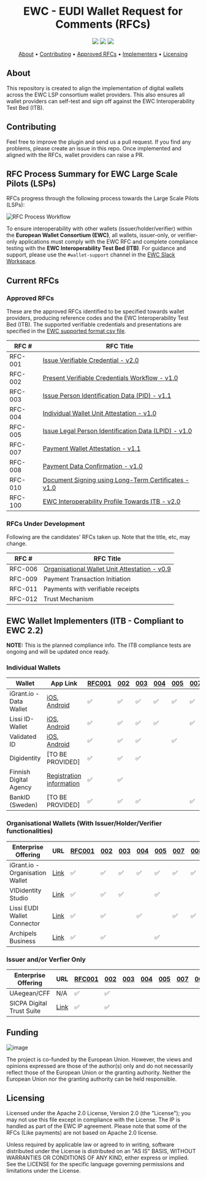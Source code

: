 <h1 align="center">
    EWC - EUDI Wallet Request for Comments (RFCs)
</h1>

<p align="center">
    <a href="/../../commits/" title="Last Commit"><img src="https://img.shields.io/github/last-commit/EWC-consortium/eudi-wallet-rfcs?style=flat"></a>
    <a href="/../../issues" title="Open Issues"><img src="https://img.shields.io/github/issues/EWC-consortium/eudi-wallet-rfcs?style=flat"></a>
    <a href="./LICENSE" title="License"><img src="https://img.shields.io/badge/License-Apache%202.0-yellowgreen?style=flat"></a>
</p>

<p align="center">
  <a href="#about">About</a> •
  <a href="#contributing">Contributing</a> •
  <a href="#approved-rfcs">Approved RFCs</a> •
  <a href="#ewc-wallet-implementers-itb---compliant-to-ewc-21">Implementers</a> •
  <a href="#licensing">Licensing</a>
</p>

## About

This repository is created to align the implementation of digital wallets across the EWC LSP consortium wallet providers. This also ensures all wallet providers can self-test and sign off against the EWC Interoperability Test Bed (ITB).

## Contributing

Feel free to improve the plugin and send us a pull request. If you find any problems, please create an issue in this repo. Once implemented and aligned with the RFCs, wallet providers can raise a PR.

## RFC Process Summary for EWC Large Scale Pilots (LSPs)

RFCs progress through the following process towards the Large Scale Pilots (LSPs):

![RFC Process Workflow](https://github.com/user-attachments/assets/5fc6cf87-9364-47bc-8666-8817b07779df)

To ensure interoperability with other wallets (issuer/holder/verifier) within the **European Wallet Consortium (EWC)**, all wallets, issuer-only, or verifier-only applications must comply with the EWC RFC and complete compliance testing with the **EWC Interoperability Test Bed (ITB)**. For guidance and support, please use the `#wallet-support` channel in the [EWC Slack Workspace](https://eudigitaliden-gax7504.slack.com/archives/C063LNT4L4R).

## Current RFCs

### Approved RFCs

These are the approved RFCs identified to be specified towards wallet providers, producing reference codes and the EWC Interoperability Test Bed (ITB). The supported verifiable credentials and presentations are specified in the [EWC supported format csv file](https://github.com/EWC-consortium/eudi-wallet-rfcs/blob/main/ewc-supported-formats.csv).

| **RFC #** | **RFC Title**                                                                                                |
| --------- | ------------------------------------------------------------------------------------------------------------ |
| RFC-001   | [Issue Verifiable Credential - v2.0](ewc-rfc001-issue-verifiable-credential.md)                              |
| RFC-002   | [Present Verifiable Credentials Workflow - v1.0](ewc-rfc002-present-verifiable-credentials.md)               |
| RFC-003   | [Issue Person Identification Data (PID) - v1.1](ewc-rfc003-issue-person-identification-data.md)              |
| RFC-004   | [Individual Wallet Unit Attestation - v1.0](ewc-rfc004-individual-wallet-attestation.md)                     |
| RFC-005   | [Issue Legal Person Identification Data (LPID) - v1.0](ewc-rfc005-issue-legal-person-identification-data.md) |
| RFC-007   | [Payment Wallet Attestation - v1.1](payment-rfcs/ewc-rfc007-payment-wallet-attestation.md)                   |
| RFC-008   | [Payment Data Confirmation - v1.0](payment-rfcs/ewc-rfc008-payment-data-confirmation.md)                     |
| RFC-010   | [Document Signing using Long-Term Certificates - v1.0](ewc-rfc010-long-term-certifice-qes-creation.md)       |
| RFC-100   | [EWC Interoperability Profile Towards ITB - v2.0](ewc-rfc100-interoperability-profile-towards-itb-v1.0.md)   |

### RFCs Under Development

Following are the candidates' RFCs taken up. Note that the title, etc, may change.

| **RFC #** | **RFC Title**                                                                                          |
| --------- | ------------------------------------------------------------------------------------------------------ |
| RFC-006   | [Organisational Wallet Unit Attestation - v0.9](/ewc-rfc006-organisational-wallet-unit-attestation.md) |
| RFC-009   | Payment Transaction Initiation                                                                         |
| RFC-011   | Payments with verifiable receipts                                                                      |
| RFC-012   | Trust Mechanism                                                                                        |

## EWC Wallet Implementers (ITB - Compliant to EWC 2.2)

**NOTE:** This is the planned compliance info. The ITB compliance tests are ongoing and will be updated once ready.

### Individual Wallets

| Wallet                  | App Link                                                                                                                                                    | [RFC001](ewc-rfc001-issue-verifiable-credential.md) | [002](ewc-rfc002-present-verifiable-credentials.md) | [003](ewc-rfc003-issue-person-identification-data.md) | [004](ewc-rfc004-individual-wallet-attestation.md) | [005](ewc-rfc005-issue-legal-person-identification-data.md) | [007](payment-rfcs/ewc-rfc007-payment-wallet-attestation.md) | [008](payment-rfcs/ewc-rfc008-payment-data-confirmation.md) | [100](ewc-rfc100-interoperability-profile-towards-itb-v1.0.md) |
| ----------------------- | ----------------------------------------------------------------------------------------------------------------------------------------------------------- | --------------------------------------------------- | --------------------------------------------------- | ----------------------------------------------------- | -------------------------------------------------- | ----------------------------------------------------------- | ------------------------------------------------------------ | ----------------------------------------------------------- | -------------------------------------------------------------- |
| iGrant.io - Data Wallet | [iOS](https://apple.co/2Mz9nJp), [Android](https://play.google.com/store/apps/details?id=io.igrant.mobileagent)                                             | ✅                                                   | ✅                                                   | ✅                                                     | ✅                                                  | ✅                                                           | ✅                                                            | ✅                                                           | ✅                                                              |
| Lissi ID-Wallet         | [iOS](https://apps.apple.com/de/app/lissi-id-wallet/id6475958390), [Android](https://play.google.com/store/apps/details?id=io.lissi.mobile.android)         | ✅                                                   | ✅                                                   | ✅                                                     | ✅                                                  |                                                             | ✅                                                            | ✅                                                           | ✅                                                              |
| Validated ID            | [iOS](https://apps.apple.com/us/app/id-wallet-lsp/id6504026408), [Android](https://play.google.com/store/apps/details?id=com.vididentity.wallet.lsp)        | ✅                                                   | ✅                                                   | ✅                                                     |                                                    | ✅                                                           |                                                              |                                                             | ✅                                                              |
| Digidentity             | [TO BE PROVIDED]                                                                                                                                            | ✅                                                   | ✅                                                   | ✅                                                     |                                                    |                                                             |                                                              |                                                             | ✅                                                              |
| Finnish Digital Agency  | [Registration information](https://wiki.dvv.fi/spaces/EDI/pages/311075054/Esimerkkisovelluksen+testaaminen+Testing+the+EUDI+Wallet+Demo+mobile+application) | ✅                                                   | ✅                                                   |                                                       |                                                    |                                                             |                                                              |                                                             | ✅                                                              |
| BankID (Sweden)         | [TO BE PROVIDED]                                                                                                                                            | ✅                                                   | ✅                                                   | ✅                                                     |                                                    |                                                             | ✅                                                            | ✅                                                           | ✅                                                              |

### Organisational Wallets (With Issuer/Holder/Verifier functionalities)

| Enterprise Offering             | URL                                                               | [RFC001](ewc-rfc001-issue-verifiable-credential.md) | [002](ewc-rfc002-present-verifiable-credentials.md) | [003](ewc-rfc003-issue-person-identification-data.md) | [004](ewc-rfc004-individual-wallet-attestation.md) | [005](ewc-rfc005-issue-legal-person-identification-data.md) | [007](payment-rfcs/ewc-rfc007-payment-wallet-attestation.md) | [008](payment-rfcs/ewc-rfc008-payment-data-confirmation.md) | [100](ewc-rfc100-interoperability-profile-towards-itb-v1.0.md) |
| ------------------------------- | ----------------------------------------------------------------- | --------------------------------------------------- | --------------------------------------------------- | ----------------------------------------------------- | -------------------------------------------------- | ----------------------------------------------------------- | ------------------------------------------------------------ | ----------------------------------------------------------- | -------------------------------------------------------------- |
| iGrant.io - Organisation Wallet | [Link](https://docs.igrant.io/docs/organisation-wallet-overview/) | ✅                                                   | ✅                                                   | ✅                                                     | ✅                                                  | ✅                                                           | ✅                                                            | ✅                                                           | ✅                                                              |
| VIDidentity Studio              | [Link](https://docs.vidchain.net/docs/Components/vidcredential)   | ✅                                                   | ✅                                                   | ✅                                                     |                                                    | ✅                                                           |                                                              |                                                             | ✅                                                              |
| Lissi EUDI Wallet Connector     | [Link](https://www.lissi.id/eudi-wallet-connector)                | ✅                                                   | ✅                                                   |                                                       | ✅                                                  |                                                             | ✅                                                            | ✅                                                           | ✅                                                              |
| Archipels Business              | [Link](https://app.archipels.io)                                  | ✅                                                   | ✅                                                   |                                                       |                                                    | ✅                                                           |                                                              |                                                             | ✅                                                              |

### Issuer and/or Verfier Only

| Enterprise Offering       | URL                                 | [RFC001](ewc-rfc001-issue-verifiable-credential.md) | [002](ewc-rfc002-present-verifiable-credentials.md) | [003](ewc-rfc003-issue-person-identification-data.md) | [004](ewc-rfc004-individual-wallet-attestation.md) | [005](ewc-rfc005-issue-legal-person-identification-data.md) | [007](payment-rfcs/ewc-rfc007-payment-wallet-attestation.md) | [008](payment-rfcs/ewc-rfc008-payment-data-confirmation.md) | [100](ewc-rfc100-interoperability-profile-towards-itb-v1.0.md) |
| ------------------------- | ----------------------------------- | --------------------------------------------------- | --------------------------------------------------- | ----------------------------------------------------- | -------------------------------------------------- | ----------------------------------------------------------- | ------------------------------------------------------------ | ----------------------------------------------------------- | -------------------------------------------------------------- |
| UAegean/CFF               | N/A                                 | ✅                                                   | ✅                                                   |                                                       |                                                    |                                                             |                                                              |                                                             | N/A                                                            |
| SICPA Digital Trust Suite | [Link](https://docs.dip.sicpa.com/) | ✅                                                   | ✅                                                   |                                                       |                                                    |                                                             |                                                              |                                                             | ✅                                                              |

## Funding

![image](https://github.com/EWC-consortium/ewc-wiki/assets/455274/1ac9b4e3-06b9-4c3c-a2af-ec5fbf584517)

The project is co-funded by the European Union. However, the views and opinions expressed are those of the author(s) only and do not necessarily reflect those of the European Union or the granting authority. Neither the European Union nor the granting authority can be held responsible.

## Licensing

Licensed under the Apache 2.0 License, Version 2.0 (the "License"); you may not use this file except in compliance with the License. The IP is handled as part of the EWC IP agreement. Please note that some of the RFCs (Like payments) are not based on Apache 2.0 license.

Unless required by applicable law or agreed to in writing, software distributed under the License is distributed on an "AS IS" BASIS, WITHOUT WARRANTIES OR CONDITIONS OF ANY KIND, either express or implied. See the LICENSE for the specific language governing permissions and limitations under the License.
